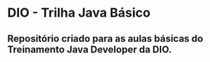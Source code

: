 # DIO - Trilha Java Básico
## Repositório criado para as aulas básicas do Treinamento Java Developer da DIO.
